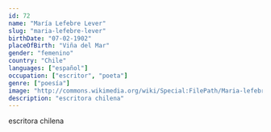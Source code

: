 ```yaml
---
id: 72
name: "María Lefebre Lever"
slug: "maria-lefebre-lever"
birthDate: "07-02-1902"
placeOfBirth: "Viña del Mar"
gender: "femenino"
country: "Chile"
languages: ["español"]
occupation: ["escritor", "poeta"]
genre: ["poesía"]
image: "http://commons.wikimedia.org/wiki/Special:FilePath/Maria-lefebre-lever.jpg"
description: "escritora chilena"
---
```


escritora chilena
